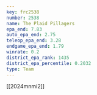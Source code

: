 ```yaml
---
key: frc2538
number: 2538
name: The Plaid Pillagers
epa_end: 7.83
auto_epa_end: 2.75
teleop_epa_end: 3.28
endgame_epa_end: 1.79
winrate: 0.2
district_epa_rank: 1435
district_epa_percentile: 0.2032
type: Team
---
```

[[2024mnmi2]]
